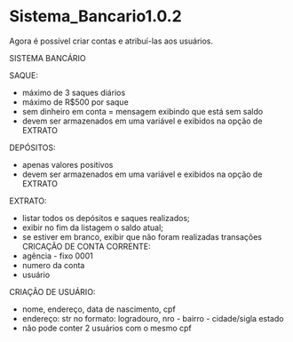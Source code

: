 # Sistema_Bancario1.0.2
Agora é possível criar contas e atribuí-las aos usuários.

SISTEMA BANCÁRIO

SAQUE:
- máximo de 3 saques diários
- máximo de R$500 por saque
- sem dinheiro em conta = mensagem exibindo que está sem saldo
- devem ser armazenados em uma variável e exibidos na opção de EXTRATO

DEPÓSITOS:
- apenas valores positivos
- devem ser armazenados em uma variável e exibidos na opção de EXTRATO

EXTRATO:
- listar todos os depósitos e saques realizados;
- exibir no fim da listagem o saldo atual;
- se estiver em branco, exibir que não foram realizadas transações
​
CRICAÇÃO DE CONTA CORRENTE: 
- agência - fixo 0001
- numero da conta
- usuário

CRIAÇÃO DE USUÁRIO:
- nome, endereço, data de nascimento, cpf
- endereço: str no formato: logradouro, nro - bairro - cidade/sigla estado
- não pode conter 2 usuários com o mesmo cpf
